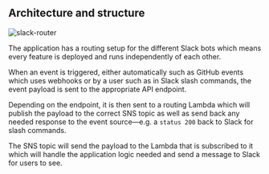 ## Architecture and structure
![slack-router](https://user-images.githubusercontent.com/12103383/84057200-f6620000-a9d4-11ea-9b74-fd4ecd9eb27b.png)

The application has a routing setup for the different Slack bots which means every feature is deployed and runs independently of each other.

When an event is triggered, either automatically such as GitHub events which uses webhooks or by a user such as in Slack slash commands, the event payload is sent to the appropriate API endpoint.

Depending on the endpoint, it is then sent to a routing Lambda which will publish the payload to the correct SNS topic as well as send back any needed response to the event source—e.g. a `status 200` back to Slack for slash commands.

The SNS topic will send the payload to the Lambda that is subscribed to it which will handle the application logic needed and send a message to Slack for users to see.